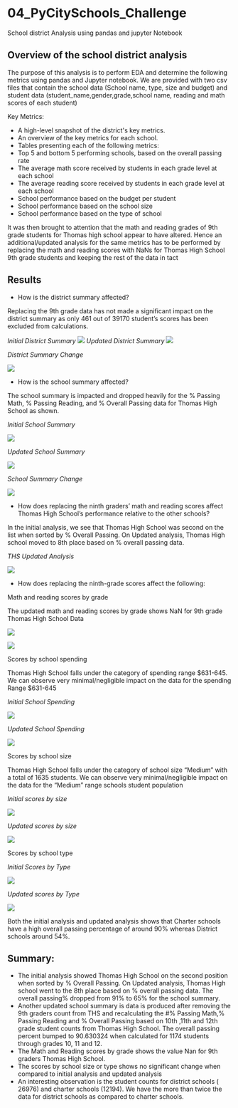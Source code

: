 # 04_PyCitySchools_Challenge
School district Analysis using pandas and jupyter Notebook
## Overview of the school district analysis
The purpose of this analysis is to perform EDA and  determine the following metrics using pandas and Jupyter notebook. 
We are provided with two csv files that contain the school data (School name, type, size and budget) and student data (student_name,gender,grade,school name, reading and math scores of each student)

Key Metrics:
- A high-level snapshot of the district's key metrics.
- An overview of the key metrics for each school.
- Tables presenting each of the following metrics:
- Top 5 and bottom 5 performing schools, based on the overall passing rate
- The average math score received by students in each grade level at each school
- The average reading score received by students in each grade level at each school
- School performance based on the budget per student
- School performance based on the school size 
- School performance based on the type of school

It was then brought to attention that the math and reading grades of 9th grade students for Thomas high school appear to have altered. Hence an additional/updated analysis for the same metrics has to be performed by replacing the math and reading scores with NaNs for Thomas High School 9th grade students and keeping the rest of the data in tact
## Results
- How is the district summary affected?

Replacing the 9th grade data has not made a significant impact on the district summary as only 461 out of 39170 student’s scores has been excluded from calculations.

_Initial District Summary_
![](Images/District_Summary_Initial.png)
_Updated District Summary_
![](Images/District_Summary_Updated.png)


_District Summary Change_

![](Images/District_Summary_Comparison.png)

- How is the school summary affected?

The school summary is impacted  and dropped heavily for the % Passing Math, % Passing Reading, and % Overall Passing data  for Thomas High School as shown.

_Initial School Summary_

![](Images/School_Summary_Initial.png)

_Updated School Summary_

![](Images/School_Summary_Updated.png)

_School Summary Change_

![](Images/School_Summary_Comparison.png)

- How does replacing the ninth graders’ math and reading scores affect Thomas High School’s performance relative to the other schools?

In the initial analysis, we see that Thomas High School was second on the list when sorted by % Overall Passing. On Updated analysis, Thomas High school moved to  8th place based on % overall passing data.

_THS Updated Analysis_

![](Images/THS_Updated_Analysis.png)

- How does replacing the ninth-grade scores affect the following:

Math and reading scores by grade

The updated math and reading scores by grade  shows NaN for 9th grade Thomas High School Data

![](Images/Math_Scores_By_Grade.png)

![](Images/Reading_Scores_By_Grade.png)

Scores by school spending

Thomas High School falls under the category of spending range $631-645. We can observe very minimal/negligible impact on the data for the spending Range $631-645

_Initial School Spending_

![](Images/Spending_Summary_Initial.png)

_Updated School Spending_

![](Images/Spending_Summary_Updated.png)


Scores by school size

Thomas High School falls under the category of  school size “Medium” with a total of 1635 students. We can observe very minimal/negligible impact on the data for the “Medium” range schools student population

_Initial scores by size_

![](Images/Size_Summary_initial.png)

_Updated scores by size_

![](Images/Size_Summary_Updated.png)

Scores by school type

_Initial Scores by Type_

![](Images/SchoolType_Summary_initial.png)

_Updated scores by Type_

![](Images/SchoolType_Summary_Updated.png)


Both the initial analysis and updated analysis shows that Charter schools have a high overall passing percentage of around 90% whereas District schools around 54%.

## Summary: 

- The initial analysis showed  Thomas High School on the  second position when sorted by % Overall Passing. On Updated analysis, Thomas High school went to the 8th place based on % overall passing data. The overall passing% dropped from 91% to 65% for the school summary.
- Another updated school summary is data is produced after removing the 9th graders count from THS and recalculating the #% Passing Math,% Passing Reading and % Overall Passing based on 10th ,11th and 12th grade student counts from Thomas High School. The overall passing percent bumped to 90.630324 when calculated for 1174 students through grades 10, 11 and 12.
- The Math and Reading scores by grade shows the value Nan for 9th graders Thomas High School.
- The scores by school size or type shows no significant change when compared to initial analysis and updated analysis
-  An interesting observation is the student counts for district schools ( 26976) and charter schools (12194). We have the more than twice the data for district schools as compared to charter schools.


